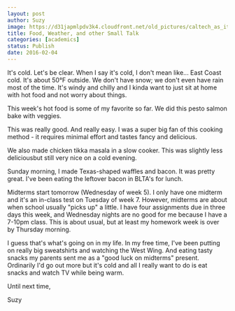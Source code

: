 ```yaml
---
layout: post
author: Suzy
image: https://d31japmlpdv3k4.cloudfront.net/old_pictures/caltech_as_it_happens/6a0105349b8251970b01b8d19a500b970c.jpg
title: Food, Weather, and other Small Talk 
categories: [academics]
status: Publish
date: 2016-02-04
---
```



It's cold. Let's be clear. When I say it's cold, I don't mean like... East Coast cold. It's about 50°F outside. We don't have snow; we don't even have rain most of the time. It's windy and chilly and I kinda want to just sit at home with hot food and not worry about things.

This week's hot food is some of my favorite so far. We did this pesto salmon bake with veggies.

This was really good. And really easy. I was a super big fan of this cooking method - it requires minimal effort and tastes fancy and delicious.

We also made chicken tikka masala in a slow cooker. This was slightly less deliciousbut still very nice on a cold evening.

Sunday morning, I made Texas-shaped waffles and bacon. It was pretty great. I've been eating the leftover bacon in BLTA's for lunch.

Midterms start tomorrow (Wednesday of week 5). I only have one midterm and it's an in-class test on Tuesday of week 7. However, midterms are about when school usually "picks up" a little. I have four assignments due in three days this week, and Wednesday nights are no good for me because I have a 7-10pm class. This is about usual, but at least my homework week is over by Thursday morning.

I guess that's what's going on in my life. In my free time, I've been putting on really big sweatshirts and watching the West Wing. And eating tasty snacks my parents sent me as a "good luck on midterms" present. Ordinarily I'd go out more but it's cold and all I really want to do is eat snacks and watch TV while being warm.

Until next time,

Suzy

